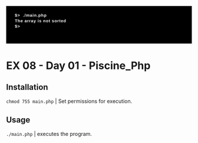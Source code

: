 <img src="../../resources/images/ft_is_sort.png" width="1200">

# EX 08 - Day 01 - Piscine_Php

## Installation
`chmod 755 main.php` | Set permissions for execution.

## Usage
`./main.php` | executes the program.
